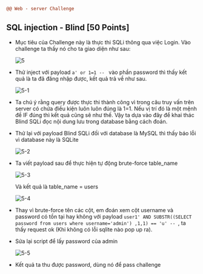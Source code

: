 ```diff
@@ Web - server Challenge
```

## SQL injection - Blind [50 Points]

* Mục tiêu của Challenge này là thực thi SQLi thông qua việc Login. Vào challenge ta thấy nó cho ta giao diện như sau:

  ![5](F:\VCS_practice\rootme\img\5.jpg)

* Thử inject với payload ```a' or 1=1 -- ``` vào phần password thì thấy kết quả là ta đã đăng nhập được, kết quả trả về như sau.

  ![5-1](F:\VCS_practice\rootme\img\5-1.jpg)

* Ta chú ý rằng query được thực thi thành công vì trong câu truy vấn trên server có chứa điều kiện luôn luôn đúng là 1=1. Nếu vị trí đó là một mệnh đề IF đúng thì kết quả cũng sẽ như thế. Vậy ta dựa vào đây để khai thác Blind SQLi đọc nội dung lưu trong database bằng cách đoán.

* Thử lại với payload Blind SQLi đối với database là MySQL thì thấy báo lỗi vì database này là SQLite

  ![5-2](F:\VCS_practice\rootme\img\5-2.jpg)

* Ta viết payload sau để thực hiện tự động brute-force table_name

  ![5-3](F:\VCS_practice\rootme\img\5-3.jpg)

  Và kết quả là table_name = users

  ![5-4](F:\VCS_practice\rootme\img\5-4.jpg)

* Thay vì brute-force tên các cột, em đoán xem cột username và password có tồn tại hay không với payload ```user1' AND SUBSTR((SELECT password from users where username='admin') ,1,1) == 'u' -- ```, ta thấy request ok (Khi không có lỗi sqlite nào pop up ra).

* Sửa lại script để lấy password của admin

  ![5-5](F:\VCS_practice\rootme\img\5-5.jpg)

* Kết quả ta thu được password, dùng nó để pass challenge